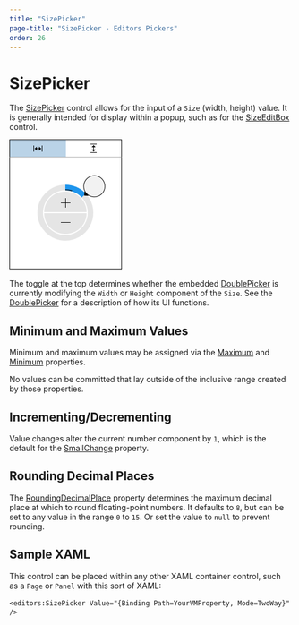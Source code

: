 ```yaml
---
title: "SizePicker"
page-title: "SizePicker - Editors Pickers"
order: 26
---
```

# SizePicker

The [SizePicker](xref:ActiproSoftware.Windows.Controls.Editors.SizePicker) control allows for the input of a `Size` (width, height) value.  It is generally intended for display within a popup, such as for the [SizeEditBox](../editboxes/sizeeditbox.md) control.

![Screenshot](../images/sizepicker.png)

The toggle at the top determines whether the embedded [DoublePicker](doublepicker.md) is currently modifying the `Width` or `Height` component of the `Size`.  See the [DoublePicker](doublepicker.md) for a description of how its UI functions.

## Minimum and Maximum Values

Minimum and maximum values may be assigned via the [Maximum](xref:ActiproSoftware.Windows.Controls.Editors.SizePicker.Maximum) and [Minimum](xref:ActiproSoftware.Windows.Controls.Editors.SizePicker.Minimum) properties.

No values can be committed that lay outside of the inclusive range created by those properties.

## Incrementing/Decrementing

Value changes alter the current number component by `1`, which is the default for the [SmallChange](xref:ActiproSoftware.Windows.Controls.Editors.SizePicker.SmallChange) property.

## Rounding Decimal Places

The [RoundingDecimalPlace](xref:ActiproSoftware.Windows.Controls.Editors.SizePicker.RoundingDecimalPlace) property determines the maximum decimal place at which to round floating-point numbers.  It defaults to `8`, but can be set to any value in the range `0` to `15`.  Or set the value to `null` to prevent rounding.

## Sample XAML

This control can be placed within any other XAML container control, such as a `Page` or `Panel` with this sort of XAML:

```xaml
<editors:SizePicker Value="{Binding Path=YourVMProperty, Mode=TwoWay}" />
```
